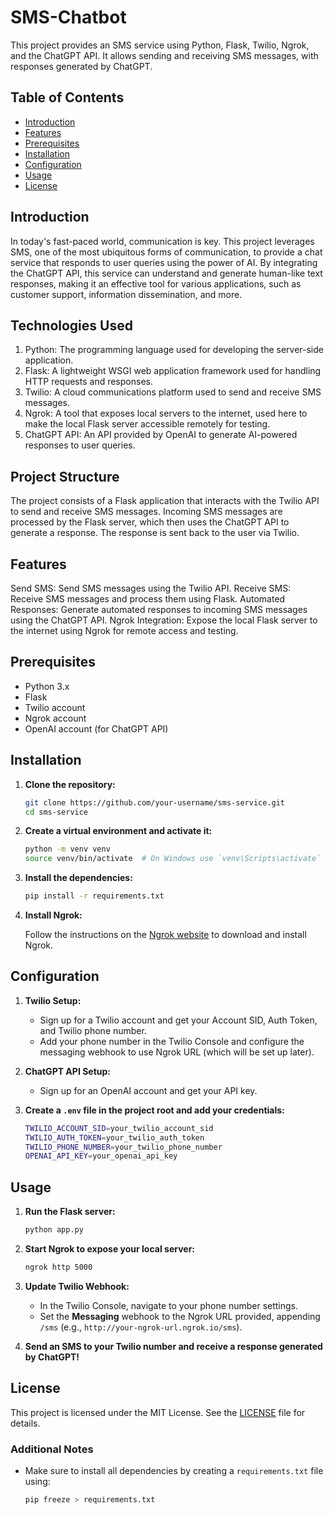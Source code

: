 # SMS-Chatbot

This project provides an SMS service using Python, Flask, Twilio, Ngrok, and the ChatGPT API. It allows sending and receiving SMS messages, with responses generated by ChatGPT.

## Table of Contents

- [Introduction](#introduction)
- [Features](#features)
- [Prerequisites](#prerequisites)
- [Installation](#installation)
- [Configuration](#configuration)
- [Usage](#usage)
- [License](#license)

## Introduction
In today's fast-paced world, communication is key. This project leverages SMS, one of the most ubiquitous forms of communication, to provide a chat service that responds to user queries using the power of AI. By integrating the ChatGPT API, this service can understand and generate human-like text responses, making it an effective tool for various applications, such as customer support, information dissemination, and more.

## Technologies Used
1. Python: The programming language used for developing the server-side application.
2. Flask: A lightweight WSGI web application framework used for handling HTTP requests and responses.
3. Twilio: A cloud communications platform used to send and receive SMS messages.
4. Ngrok: A tool that exposes local servers to the internet, used here to make the local Flask server accessible remotely for testing.
5. ChatGPT API: An API provided by OpenAI to generate AI-powered responses to user queries.
   
## Project Structure
The project consists of a Flask application that interacts with the Twilio API to send and receive SMS messages. Incoming SMS messages are processed by the Flask server, which then uses the ChatGPT API to generate a response. The response is sent back to the user via Twilio.

## Features
Send SMS: Send SMS messages using the Twilio API.
Receive SMS: Receive SMS messages and process them using Flask.
Automated Responses: Generate automated responses to incoming SMS messages using the ChatGPT API.
Ngrok Integration: Expose the local Flask server to the internet using Ngrok for remote access and testing.

## Prerequisites

- Python 3.x
- Flask
- Twilio account
- Ngrok account
- OpenAI account (for ChatGPT API)

## Installation

1. **Clone the repository:**

   ```bash
   git clone https://github.com/your-username/sms-service.git
   cd sms-service
   ```

2. **Create a virtual environment and activate it:**

   ```bash
   python -m venv venv
   source venv/bin/activate  # On Windows use `venv\Scripts\activate`
   ```

3. **Install the dependencies:**

   ```bash
   pip install -r requirements.txt
   ```

4. **Install Ngrok:**

   Follow the instructions on the [Ngrok website](https://ngrok.com/download) to download and install Ngrok.

## Configuration

1. **Twilio Setup:**
   - Sign up for a Twilio account and get your Account SID, Auth Token, and Twilio phone number.
   - Add your phone number in the Twilio Console and configure the messaging webhook to use Ngrok URL (which will be set up later).

2. **ChatGPT API Setup:**
   - Sign up for an OpenAI account and get your API key.

3. **Create a `.env` file in the project root and add your credentials:**

   ```bash
   TWILIO_ACCOUNT_SID=your_twilio_account_sid
   TWILIO_AUTH_TOKEN=your_twilio_auth_token
   TWILIO_PHONE_NUMBER=your_twilio_phone_number
   OPENAI_API_KEY=your_openai_api_key
   ```

## Usage

1. **Run the Flask server:**

   ```bash
   python app.py
   ```

2. **Start Ngrok to expose your local server:**

   ```bash
   ngrok http 5000
   ```

3. **Update Twilio Webhook:**
   - In the Twilio Console, navigate to your phone number settings.
   - Set the **Messaging** webhook to the Ngrok URL provided, appending `/sms` (e.g., `http://your-ngrok-url.ngrok.io/sms`).

4. **Send an SMS to your Twilio number and receive a response generated by ChatGPT!**

## License

This project is licensed under the MIT License. See the [LICENSE](LICENSE) file for details.

### Additional Notes

- Make sure to install all dependencies by creating a `requirements.txt` file using:
  ```sh
  pip freeze > requirements.txt
  ```

